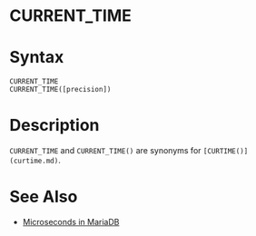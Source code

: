 # CURRENT_TIME

#

# Syntax

```
CURRENT_TIME
CURRENT_TIME([precision])
```

#

# Description

`CURRENT_TIME` and `CURRENT_TIME()` are synonyms for `[CURTIME()](curtime.md)`.

#

# See Also

* [Microseconds in MariaDB](microseconds-in-mariadb.md)